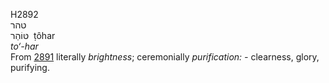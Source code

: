 <body>
  <p>H2892<br>  טהר  <br> טּוֹהַר  ‎  ṭôhar  <br><i>to‘-har </i><br>From <a href="h2891.htm">2891</a>  literally <i>brightness</i>; ceremonially <i>purification: - </i>clearness, glory, purifying.<br></p>
 </body>